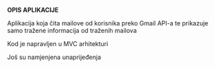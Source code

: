 **OPIS APLIKACIJE**

Aplikacija koja čita mailove od korisnika preko Gmail API-a te prikazuje samo tražene informacija od traženih mailova

Kod je napravljen u MVC arhitekturi

Još su namjenjena unaprijeđenja
